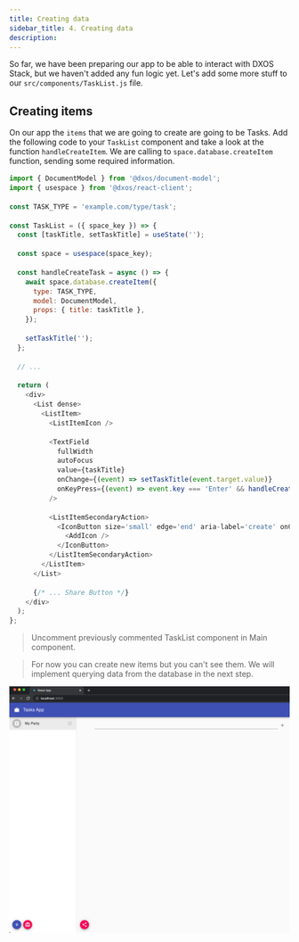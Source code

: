 ```yaml
---
title: Creating data
sidebar_title: 4. Creating data
description: 
---
```


So far, we have been preparing our app to be able to interact with DXOS Stack, but we haven't added any fun logic yet. 
Let's add some more stuff to our `src/components/TaskList.js` file.

## Creating items

On our app the `items` that we are going to create are going to be Tasks. 
Add the following code to your `TaskList` component and take a look at the function `handleCreateItem`. We are calling to `space.database.createItem` function, sending some required information.

```jsx:title=src/components/TaskList.js
import { DocumentModel } from '@dxos/document-model';
import { usespace } from '@dxos/react-client';

const TASK_TYPE = 'example.com/type/task';

const TaskList = ({ space_key }) => {
  const [taskTitle, setTaskTitle] = useState('');

  const space = usespace(space_key);

  const handleCreateTask = async () => {
    await space.database.createItem({
      type: TASK_TYPE,
      model: DocumentModel,
      props: { title: taskTitle },
    });

    setTaskTitle('');
  };

  // ...

  return (
    <div>
      <List dense>
        <ListItem>
          <ListItemIcon />

          <TextField
            fullWidth
            autoFocus
            value={taskTitle}
            onChange={(event) => setTaskTitle(event.target.value)}
            onKeyPress={(event) => event.key === 'Enter' && handleCreateTask()}
          />

          <ListItemSecondaryAction>
            <IconButton size='small' edge='end' aria-label='create' onClick={handleCreateTask}>
              <AddIcon />
            </IconButton>
          </ListItemSecondaryAction>
        </ListItem>
      </List>

      {/* ... Share Button */}
    </div>
  );
};
```

> Uncomment previously commented TaskList component in Main component.

> For now you can create new items but you can't see them. We will implement querying data from the database in the next step.

![data](images/data-02.png)
